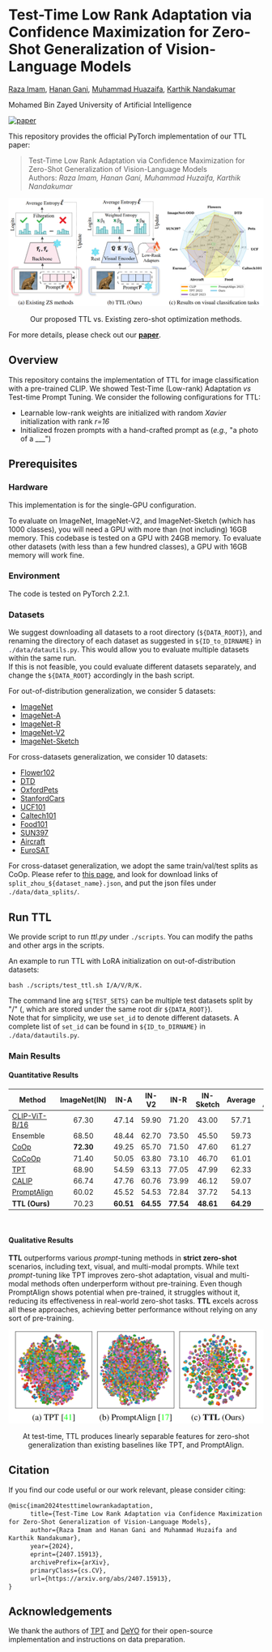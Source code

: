 # Test-Time Low Rank Adaptation via Confidence Maximization for Zero-Shot Generalization of Vision-Language Models

[Raza Imam](https://razaimam45.github.io/), [Hanan Gani](https://hananshafi.github.io/), [Muhammad Huazaifa](https://muhammad-huzaifaa.github.io/), [Karthik Nandakumar](https://www.sprintai.org/nkarthik)

Mohamed Bin Zayed University of Artificial Intelligence

[![paper](https://img.shields.io/badge/arXiv-Paper-<COLOR>.svg)](https://arxiv.org/pdf/2407.15913)

This repository provides the official PyTorch implementation of our TTL paper:    

> Test-Time Low Rank Adaptation via Confidence Maximization for Zero-Shot Generalization of Vision-Language Models      
> Authors: *Raza Imam, Hanan Gani, Muhammad Huzaifa, Karthik Nandakumar*  

<p align = "center">
<img src = "utils/Overview_method.png">
</p>
<p align = "center">
Our proposed TTL vs. Existing zero-shot optimization methods.
</p>

For more details, please check out our [<ins>**paper**</ins>](https://arxiv.org/pdf/2407.15913). 

## Overview
This repository contains the implementation of TTL for image classification with a pre-trained CLIP.
We showed Test-Time (Low-rank) Adaptation *vs* Test-time Prompt Tuning.
We consider the following configurations for TTL:  

* Learnable low-rank weights are initialized with random *Xavier* initialization with rank *r=16*
* Initialized frozen prompts with a hand-crafted prompt as (*e.g.,* "a photo of a ___")



## Prerequisites

### Hardware

This implementation is for the single-GPU configuration. 

To evaluate on ImageNet, ImageNet-V2, and ImageNet-Sketch (which has 1000 classes), you will need a GPU with more than (not including) 16GB memory. This codebase is tested on a GPU with 24GB memory.
To evaluate other datasets (with less than a few hundred classes), a GPU with 16GB memory will work fine. 

### Environment 
The code is tested on PyTorch 2.2.1.

### Datasets 

We suggest downloading all datasets to a root directory (`${DATA_ROOT}`), and renaming the directory of each dataset as suggested in `${ID_to_DIRNAME}` in `./data/datautils.py`. This would allow you to evaluate multiple datasets within the same run.     
If this is not feasible, you could evaluate different datasets separately, and change the `${DATA_ROOT}` accordingly in the bash script.

For out-of-distribution generalization, we consider 5 datasets:

* [ImageNet](https://image-net.org/index.php) 
* [ImageNet-A](https://github.com/hendrycks/natural-adv-examples)
* [ImageNet-R](https://github.com/hendrycks/imagenet-r)
* [ImageNet-V2](https://s3-us-west-2.amazonaws.com/imagenetv2public/imagenetv2-matched-frequency.tar.gz)
* [ImageNet-Sketch](https://github.com/HaohanWang/ImageNet-Sketch)

For cross-datasets generalization, we consider 10 datasets:
* [Flower102](https://www.robots.ox.ac.uk/~vgg/data/flowers/102/102flowers.tgz)
* [DTD](https://www.robots.ox.ac.uk/~vgg/data/dtd/download/dtd-r1.0.1.tar.gz)
* [OxfordPets](https://www.robots.ox.ac.uk/~vgg/data/pets/data/images.tar.gz)
* [StanfordCars](https://ai.stanford.edu/~jkrause/cars/car_dataset.html)
* [UCF101](https://drive.google.com/file/d/10Jqome3vtUA2keJkNanAiFpgbyC9Hc2O/view?usp=sharing)
* [Caltech101](http://www.vision.caltech.edu/Image_Datasets/Caltech101/101_ObjectCategories.tar.gz)
* [Food101](http://data.vision.ee.ethz.ch/cvl/food-101.tar.gz)
* [SUN397](http://vision.princeton.edu/projects/2010/SUN/SUN397.tar.gz)
* [Aircraft](https://www.robots.ox.ac.uk/~vgg/data/fgvc-aircraft/archives/fgvc-aircraft-2013b.tar.gz)
* [EuroSAT](http://madm.dfki.de/files/sentinel/EuroSAT.zip)

For cross-dataset generalization, we adopt the same train/val/test splits as CoOp. Please refer to [this page](https://github.com/KaiyangZhou/CoOp/blob/main/DATASETS.md#how-to-install-datasets), and look for download links of `split_zhou_${dataset_name}.json`, and put the json files under `./data/data_splits/`.


## Run TTL

We provide script to run *ttl.py* under `./scripts`. You can modify the paths and other args in the scripts.     

An example to run TTL with LoRA initialization on out-of-distribution datasets:
```
bash ./scripts/test_ttl.sh I/A/V/R/K.
```

The command line arg `${TEST_SETS}` can be multiple test datasets split by "/" (, which are stored under the same root dir `${DATA_ROOT}`).    
Note that for simplicity, we use `set_id` to denote different datasets. A complete list of `set_id` can be found in `${ID_to_DIRNAME}` in `./data/datautils.py`. 


### Main Results

#### Quantitative Results

<div align="center">

| Method           | ImageNet(IN) | IN-A  | IN-V2 | IN-R  | IN-Sketch | Average | OOD Average |
|------------------|:------------:|:-----:|:-----:|:-----:|:---------:|:-------:|:-----------:|
| [CLIP-ViT-B/16](https://arxiv.org/abs/2103.00020)   |    67.30     | 47.14 | 59.90 | 71.20 |   43.00   |  57.71  |    55.31    |
| Ensemble         |    68.50     | 48.44 | 62.70 | 73.50 |   45.50   |  59.73  |    57.53    |
| [CoOp](https://arxiv.org/abs/2109.01134)   | **72.30** | 49.25 | 65.70 | 71.50 |   47.60   |  61.27  |    58.51    |
| [CoCoOp](https://arxiv.org/abs/2203.05557) |    71.40     | 50.05 | 63.80 | 73.10 |   46.70   |  61.01  |    58.41    |
| [TPT](https://arxiv.org/pdf/2209.07511)    |    68.90     | 54.59 | 63.13 | 77.05 |   47.99   |  62.33  |    60.69    |
| [CALIP](https://arxiv.org/pdf/2209.14169)  |    66.74     | 47.76 | 60.76 | 73.99 |   46.12   |  59.07  |    57.16    |
| [PromptAlign](https://arxiv.org/pdf/2311.01459v2) | 60.02     | 45.52 | 54.53 | 72.84 |   37.72   |  54.13  |    52.65    |
| **TTL (Ours)**   |    70.23     | **60.51** | **64.55** | **77.54** | **48.61** | **64.29** | **62.80** |

</div>
<br />

#### Qualitative Results

**TTL** outperforms various *prompt*-tuning methods in **strict zero-shot** scenarios, including text, visual, and multi-modal prompts. While text *prompt*-tuning like TPT improves zero-shot adaptation, visual and multi-modal methods often underperform without pre-training. Even though PromptAlign shows potential when pre-trained, it struggles without it, reducing its effectiveness in real-world zero-shot tasks. **TTL** excels across all these approaches, achieving better performance without relying on any sort of pre-training.

<p align = "center">
<img src = "utils/Qualitative_results.png">
</p>
<p align = "center">
At test-time, TTL produces linearly separable features for zero-shot generalization than existing baselines like TPT, and PromptAlign.
</p>


## Citation
If you find our code useful or our work relevant, please consider citing: 
```
@misc{imam2024testtimelowrankadaptation,
      title={Test-Time Low Rank Adaptation via Confidence Maximization for Zero-Shot Generalization of Vision-Language Models}, 
      author={Raza Imam and Hanan Gani and Muhammad Huzaifa and Karthik Nandakumar},
      year={2024},
      eprint={2407.15913},
      archivePrefix={arXiv},
      primaryClass={cs.CV},
      url={https://arxiv.org/abs/2407.15913}, 
}
```

## Acknowledgements
We thank the authors of [TPT](https://github.com/azshue/TPT/) and [DeYO](https://github.com/Jhyun17/DeYO) for their open-source implementation and instructions on data preparation.
